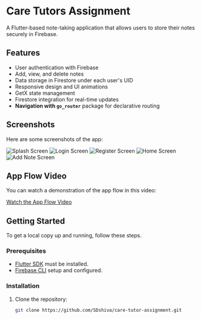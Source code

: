 # Care Tutors Assignment

A Flutter-based note-taking application that allows users to store their notes securely in Firebase.

## Features
- User authentication with Firebase
- Add, view, and delete notes
- Data storage in Firestore under each user's UID
- Responsive design and UI animations
- GetX state management
- Firestore integration for real-time updates
- **Navigation with `go_router`** package for declarative routing

## Screenshots
Here are some screenshots of the app:

![Splash Screen](./screenshot/splash_screen.jpg)
![Login Screen](./screenshot/login_screen.jpg)
![Register Screen](./screenshot/register_screen.jpg)
![Home Screen](./screenshot/home_screen.jpg)
![Add Note Screen](./screenshot/add_note_screen.jpg)

## App Flow Video
You can watch a demonstration of the app flow in this video:

[Watch the App Flow Video](https://drive.google.com/file/d/1WJkgPrnftbDwZNCppqb3537t6SdAVyAX/view?usp=drive_link)

## Getting Started
To get a local copy up and running, follow these steps.

### Prerequisites
- [Flutter SDK](https://flutter.dev/docs/get-started/install) must be installed.
- [Firebase CLI](https://firebase.google.com/docs/cli) setup and configured.


### Installation

1. Clone the repository:
   ```bash
   git clone https://github.com/SDshiva/care-tutor-assignment.git
